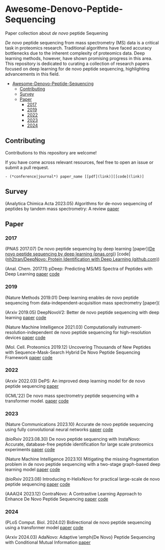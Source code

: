 # Awesome-Denovo-Peptide-Sequencing

Paper collection about *de novo* peptide Sequening

*De novo* peptide sequencing from mass spectrometry (MS) data is a critical task in proteomics research. Traditional algorithms have faced accuracy bottlenecks due to the inherent complexity of proteomics data. Deep learning methods, however, have shown promising progress in this area. This repository is dedicated to curating a collection of research papers focused on deep learning for de novo peptide sequencing, highlighting advancements in this field.


- [Awesome-Denovo-Peptide-Sequencing](#awesome-denovo-peptide-sequencing)
  - [Contributing](#contributing)
  - [Survey](#survey)
  - [Paper](#paper)
    - [2017](#2017)
    - [2019](#2019)
    - [2022](#2022)
    - [2023](#2023)
    - [2024](#2024)


## Contributing

Contributions to this repository are welcome!

If you have come across relevant resources, feel free to open an issue or submit a pull request.

```
- (*conference|journal*) paper_name [[pdf](link)][[code](link)]
```


## Survey


(Analytica Chimica Acta 2023.05) Algorithms for de-novo sequencing of peptides by tandem mass 
spectrometry: A review [paper](https://www.sciencedirect.com/science/article/abs/pii/S0003267023005512)



## Paper

### 2017

(PNAS 2017.07) De novo peptide sequencing by deep learning [paper]([De novo peptide sequencing by deep learning (pnas.org)](https://www.pnas.org/doi/epdf/10.1073/pnas.1705691114)) [code]([nh2tran/DeepNovo: Protein Identification with Deep Learning (github.com)](https://github.com/nh2tran/DeepNovo))

(Anal. Chem. 2017.11) pDeep: Predicting MS/MS Spectra of Peptides with Deep Learning [paper](https://pubs.acs.org/doi/10.1021/acs.analchem.7b02566) [code](https://github.com/pFindStudio/pDeep)


### 2019

(Nature Methods 2019.01) Deep learning enables de novo peptide sequencing from data-independent-acquisition mass spectrometry [paper](

(Arxiv 2019.05) DeepNovoV2: Better de novo peptide sequencing with deep learning [paper](https://arxiv.org/pdf/1904.08514.pdf) [code](https://github.com/volpato30/DeepNovoV2)

(Nature Machine Intelligence 2021.03) Computationally instrument-resolution-independent de novo peptide sequencing for high-resolution devices [paper](https://www.nature.com/articles/s42256-021-00304-3) [code](https://github.com/irleader/PointNovo)

(Mol. Cell. Proteomics 2019.12) Uncovering Thousands of New Peptides with Sequence-Mask-Search Hybrid De Novo Peptide Sequencing Framework [paper](https://www.sciencedirect.com/science/article/pii/S1535947620316509) [code](https://github.com/cmb-chula/SMSNet)


### 2022

(Arxiv 2022.03) DePS: An improved deep learning model for de novo peptide sequencing [paper](https://arxiv.org/abs/2203.08820)

(ICML'22) De novo mass spectrometry peptide sequencing with a transformer model. [paper](https://proceedings.mlr.press/v162/yilmaz22a.html) [code](https://github.com/Noble-Lab/casanovo?tab=readme-ov-file)


### 2023

(Nature Communications 2023.10) Accurate de novo peptide sequencing using fully convolutional neural networks [paper](https://www.nature.com/articles/s41467-023-43010-x) [code](https://github.com/lkytal/PepNet)

(bioRxiv 2023.08.30) De novo peptide sequencing with InstaNovo: Accurate, database-free peptide identification for large scale proteomics experiments [paper](https://www.biorxiv.org/content/10.1101/2023.08.30.555055v3) [code](https://github.com/instadeepai/InstaNovo?tab=readme-ov-file)

(Nature Machine Intelligence 2023.10) Mitigating the missing-fragmentation problem in de novo peptide sequencing with a two-stage graph-based deep learning model [paper](https://www.nature.com/articles/s42256-023-00738-x) [code](https://github.com/AmadeusloveIris/GraphNovo)

(bioRxiv 2023.08) Introducing $\pi$-HelixNovo for practical large-scale de novo peptide sequencing [paper](https://www.biorxiv.org/content/10.1101/2023.07.15.549133v3) [code](https://github.com/PHOENIXcenter/pi-HelixNovo)

(AAAI24 2023.12) ContraNovo: A Contrastive Learning Approach to Enhance De Novo Peptide Sequencing [paper](https://arxiv.org/pdf/2312.11584v1.pdf) [code](https://github.com/BEAM-Labs/ContraNovo)

### 2024

(PLoS Comput. Biol. 2024.02) Bidirectional de novo peptide sequencing using a transformer model [paper](https://journals.plos.org/ploscompbiol/article?id=10.1371/journal.pcbi.1011892) [code](https://github.com/ProteomeTeam/NovoB)

(Arxiv 2024.03) AdaNovo: Adaptive \emph{De Novo} Peptide Sequencing with Conditional Mutual Information [paper](https://arxiv.org/abs/2403.07013)

